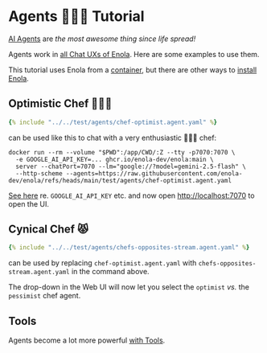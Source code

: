 <!--
    SPDX-License-Identifier: Apache-2.0

    Copyright 2025 The Enola <https://enola.dev> Authors

    Licensed under the Apache License, Version 2.0 (the "License");
    you may not use this file except in compliance with the License.
    You may obtain a copy of the License at

        https://www.apache.org/licenses/LICENSE-2.0

    Unless required by applicable law or agreed to in writing, software
    distributed under the License is distributed on an "AS IS" BASIS,
    WITHOUT WARRANTIES OR CONDITIONS OF ANY KIND, either express or implied.
    See the License for the specific language governing permissions and
    limitations under the License.
-->

# Agents 🕵🏾‍♀️ Tutorial

[AI Agents](../concepts/agent.md) are _the most awesome thing since life spread!_

Agents work in [all Chat UXs of Enola](chat.md). Here are some examples to use them.

This tutorial uses Enola from a [container](../use/index.md#container), but there are other ways to [install Enola](../use/index.md).

<!-- TODO Use a new builtin: URL scheme instead of http://github.com URLs! -->

## Optimistic Chef 👨🏽‍🍳

```yaml
{% include "../../test/agents/chef-optimist.agent.yaml" %}
```

can be used like this to chat with a very enthusiastic 👨🏽‍🍳 chef:

    docker run --rm --volume "$PWD":/app/CWD/:Z --tty -p7070:7070 \
      -e GOOGLE_AI_API_KEY=... ghcr.io/enola-dev/enola:main \
      server --chatPort=7070 --lm="google://?model=gemini-2.5-flash" \
      --http-scheme --agents=https://raw.githubusercontent.com/enola-dev/enola/refs/heads/main/test/agents/chef-optimist.agent.yaml

[See here](../specs/aiuri/index.md#google-ai) re. `GOOGLE_AI_API_KEY` etc. and now open <http://localhost:7070> to open the UI.

## Cynical Chef 😾

```yaml
{% include "../../test/agents/chefs-opposites-stream.agent.yaml" %}
```

can be used by replacing `chef-optimist.agent.yaml` with `chefs-opposites-stream.agent.yaml` in the command above.

The drop-down in the Web UI will now let you select the `optimist` _vs._ the `pessimist` chef agent.

## Tools

Agents become a lot more powerful [with Tools](../concepts/tool.md).
